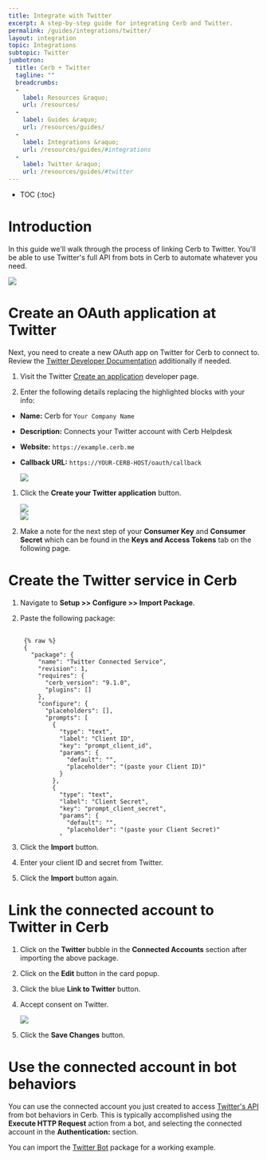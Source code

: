```yaml
---
title: Integrate with Twitter
excerpt: A step-by-step guide for integrating Cerb and Twitter.
permalink: /guides/integrations/twitter/
layout: integration
topic: Integrations
subtopic: Twitter
jumbotron:
  title: Cerb + Twitter
  tagline: ""
  breadcrumbs:
  -
    label: Resources &raquo;
    url: /resources/
  -
    label: Guides &raquo;
    url: /resources/guides/
  -
    label: Integrations &raquo;
    url: /resources/guides/#integrations
  -
    label: Twitter &raquo;
    url: /resources/guides/#twitter
---
```


* TOC
{:toc}

# Introduction

In this guide we'll walk through the process of linking Cerb to Twitter. You'll be able to use Twitter's full API from bots in Cerb to automate whatever you need.

<div class="cerb-screenshot">
<img src="/assets/images/guides/twitter/plugin/cerb-and-twitter.png" class="screenshot">
</div>

# Create an OAuth application at Twitter

Next, you need to create a new OAuth app on Twitter for Cerb to connect to. Review the [Twitter Developer Documentation](https://dev.twitter.com) additionally if needed.

1. Visit the Twitter [Create an application](https://apps.twitter.com/app/new) developer page.

1. Enter the following details replacing the highlighted blocks with your info:
- **Name:** Cerb for `Your Company Name`
- **Description:** Connects your Twitter account with Cerb Helpdesk
- **Website:** `https://example.cerb.me`
- **Callback URL:** `https://YOUR-CERB-HOST/oauth/callback`

	<div class="cerb-screenshot">
	<img src="/assets/images/guides/twitter/plugin/twitter-new-app.png" class="screenshot">
	</div>

1. Click the **Create your Twitter application** button.

	<div class="cerb-screenshot">
	<img src="/assets/images/guides/twitter/plugin/twitter-new-app2.png" class="screenshot">
	</div>

	<div class="cerb-screenshot">
	<img src="/assets/images/guides/twitter/plugin/twitter-new-app3.png" class="screenshot">
	</div>

1. Make a note for the next step of your **Consumer Key** and **Consumer Secret** which can be found in the **Keys and Access Tokens** tab on the following page.

# Create the Twitter service in Cerb

1. Navigate to **Setup >> Configure >> Import Package**.

1. Paste the following package:

	<pre style="max-height:29.5em;">
	<code class="language-json">
	{% raw %}
	{
	  "package": {
	    "name": "Twitter Connected Service",
	    "revision": 1,
	    "requires": {
	      "cerb_version": "9.1.0",
	      "plugins": []
	    },
	    "configure": {
	      "placeholders": [],
	      "prompts": [
	        {
	          "type": "text",
	          "label": "Client ID",
	          "key": "prompt_client_id",
	          "params": {
	            "default": "",
	            "placeholder": "(paste your Client ID)"
	          }
	        },
	        {
	          "type": "text",
	          "label": "Client Secret",
	          "key": "prompt_client_secret",
	          "params": {
	            "default": "",
	            "placeholder": "(paste your Client Secret)"
	          }
	        }
	      ]
	    }
	  },
	  "records": [
	    {
	      "uid": "service_twitter",
	      "_context": "connected_service",
	      "name": "Twitter",
	      "extension_id": "cerb.service.provider.oauth1",
	      "params": {
	        "grant_type": "authorization_code",
	        "client_id": "{{{prompt_client_id}}}",
	        "client_secret": "{{{prompt_client_secret}}}",
	        "request_token_url": "https://api.twitter.com/oauth/request_token",
	        "authentication_url": "https://api.twitter.com/oauth/authenticate",
	        "access_token_url": "https://api.twitter.com/oauth/access_token",
	        "signature_method_": "HMAC-SHA1"
	      }
	    },
	    {
	      "uid": "account_twitter",
	      "_context": "connected_account",
	      "name": "Twitter",
	      "service_id": "{{{uid.service_twitter}}}",
	      "owner__context": "cerberusweb.contexts.app",
	      "owner_id": "0",
	      "params": {}
	    }
	  ]
	}
	{% endraw %}
	</code>
	</pre>

1. Click the **Import** button.

1. Enter your client ID and secret from Twitter.

1. Click the **Import** button again.

# Link the connected account to Twitter in Cerb

1. Click on the **Twitter** bubble in the **Connected Accounts** section after importing the above package.

1. Click on the **Edit** button in the card popup.

1. Click the blue **Link to Twitter** button.

1. Accept consent on Twitter.

    <div class="cerb-screenshot">
    <img src="/assets/images/guides/twitter/plugin/oauth-approve.png" class="screenshot">
    </div>
    
1. Click the **Save Changes** button.

# Use the connected account in bot behaviors

You can use the connected account you just created to access [Twitter's API](https://dev.twitter.com/docs) from bot behaviors in Cerb.  This is typically accomplished using the **Execute HTTP Request** action from a bot, and selecting the connected account in the **Authentication:** section.

You can import the [Twitter Bot](/packages/twitter-bot/) package for a working example.

